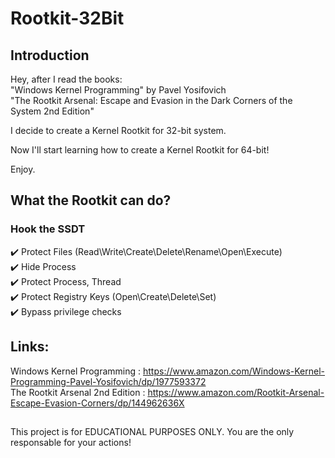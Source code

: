 # Rootkit-32Bit
## Introduction
Hey, after I read the books:    
  "Windows Kernel Programming" by Pavel Yosifovich     
  "The Rootkit Arsenal: Escape and Evasion in the Dark Corners of the System 2nd Edition"
 
I decide to create a Kernel Rootkit for 32-bit system.

Now I'll start learning how to create a Kernel Rootkit for 64-bit!

Enjoy.

## What the Rootkit can do?

### Hook the SSDT

:heavy_check_mark: Protect Files (Read\Write\Create\Delete\Rename\Open\Execute)     
:heavy_check_mark: Hide Process    
:heavy_check_mark: Protect Process, Thread     
:heavy_check_mark: Protect Registry Keys (Open\Create\Delete\Set)        
:heavy_check_mark: Bypass privilege checks       

## Links:
Windows Kernel Programming : https://www.amazon.com/Windows-Kernel-Programming-Pavel-Yosifovich/dp/1977593372   
The Rootkit Arsenal 2nd Edition : https://www.amazon.com/Rootkit-Arsenal-Escape-Evasion-Corners/dp/144962636X

##

This project is for EDUCATIONAL PURPOSES ONLY.
You are the only responsable for your actions!

